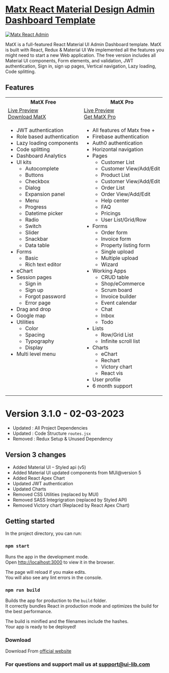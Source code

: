 <h1><a href="https://ui-lib.com/downloads/matx-react-dashboard/">Matx React Material Design Admin Dashboard Template</a></h1>

<a href="https://matx-react-free.vercel.app/"><img alt="Matx React Admin" src="https://ui-lib.com/blog/wp-content/uploads/2021/09/matx-github.png" /></a>

<p>MatX is a full-featured React Material UI Admin Dashboard template. MatX is built with React, Redux & Material UI We implemented all the features you might need to start a new Web application. The free version includes all Material UI components, Form elements, and validation, JWT authentication, Sign in, sign up pages,  Vertical navigation, Lazy loading, Code splitting.</p>

<h2>Features</h2>
<table>
<tr>
<th>MatX Free</th>
<th>MatX Pro</th>
</tr>
<tr>
<td>
<a href="https://matx-react-free.vercel.app/">Live Preview</a> <br>
<a href="https://ui-lib.com/downloads/matx-react-dashboard/">Download MatX</a>
</td>
<td>
<a href="http://matx-react.ui-lib.com/">Live Preview</a> <br>
<a href="https://ui-lib.com/downloads/matx-pro-react-admin/">Get MatX Pro</a>
</td>
</tr>
<tr>
<td valign="top">
<ul>
  <li>JWT authentication</li>
  <li>Role based authentication</li>
  <li>Lazy loading components</li>
  <li>Code splitting</li>
  <li>Dashboard Analytics</li>
  <li>UI kits
    <ul>
      <li>Autocomplete</li>
      <li>Buttons</li>
      <li>Checkbox</li>
      <li>Dialog</li>
      <li>Expansion panel</li>
      <li>Menu</li>
      <li>Progress</li>
      <li>Datetime picker</li>
      <li>Radio</li>
      <li>Switch</li>
      <li>Slider</li>
      <li>Snackbar</li>
      <li>Data table</li>
    </ul>
  </li>
  <li>Forms
    <ul>
      <li>Basic</li>
      <li>Rich text editor</li>
    </ul>
  </li>
  <li>eChart</li>
  <li>Session pages
    <ul>
      <li>Sign in</li>
      <li>Sign up</li>
      <li>Forgot password</li>
      <li>Error page</li>
    </ul>
  </li>
  <li>Drag and drop</li>
  <li>Google map</li>
  <li>Utilities
    <ul>
      <li>Color</li>
      <li>Spacing</li>
      <li>Typography</li>
      <li>Display</li>
    </ul>
  </li>
  <li>Multi level menu</li>
</ul>
</td>
<td valign="top">
<ul>
  <li>All features of Matx free +</li>
  <li>Firebase authentication</li>
  <li>Auth0 authentication</li>
  <li>Horizontal navigation</li>
  <li>Pages
    <ul>
        <li>Customer List</li>
        <li>Customer View/Add/Edit</li>
        <li>Product List</li>
        <li>Customer View/Add/Edit</li>
        <li>Order List</li>
        <li>Order View/Add/Edit</li>
        <li>Help center</li>
        <li>FAQ</li>
        <li>Pricings</li>
        <li>User List/Grid/Row</li>
    </ul>
    
  </li>
  <li>Forms
    <ul>
      <li>Order form</li>
      <li>Invoice form</li>
      <li>Property listing form</li>
      <li>Single upload</li>
      <li>Multiple upload</li>
      <li>Wizard</li>
    </ul>
  </li>
  <li>Working Apps
    <ul>
      <li>CRUD table</li>
      <li>Shop/eCommerce</li>
      <li>Scrum board</li>
      <li>Invoice builder</li>
      <li>Event calendar</li>
      <li>Chat</li>
      <li>Inbox</li>
      <li>Todo</li>
    </ul>
  </li>
  <li>Lists
    <ul>
      <li>Row/Grid List</li>
      <li>Infinite scroll list</li>
    </ul>
  </li>
  <li>Charts
    <ul>
      <li>eChart</li>
      <li>Rechart</li>
      <li>Victory chart</li>
      <li>React vis</li>
    </ul>
  </li>
  <li>User profile</li>
  <li>6 month support</li>
  
</ul>
</td>
</tr>
</table>

# Version 3.1.0 - 02-03-2023

- Updated : All Project Dependencies
- Updated : Code Structure `routes.jsx`
- Removed : Redux Setup & Unused Dependency

<h2>Version 3 changes</h2>

- Added Material UI – Styled api (v5)
- Added Material UI updated components from MUI@version 5
- Added React Apex Chart
- Updated JWT authentication
- Updated Charts
- Removed CSS Utilities (replaced by MUI)
- Removed SASS Integrigration (replaced by Styled API)
- Removed Victory chart (Replaced by React Apex Chart)

<h2 id="availablescripts">Getting started</h2>

<p>In the project directory, you can run:</p>

<h3 id="npmstart"><code>npm start</code></h3>

<p>Runs the app in the development mode.<br>
Open <a href="http://localhost:3000">http://localhost:3000</a> to view it in the browser.</p>

<p>The page will reload if you make edits.<br>
You will also see any lint errors in the console.</p>

<h3 id="npmrunbuild"><code>npm run build</code></h3>

<p>Builds the app for production to the <code>build</code> folder.<br>
It correctly bundles React in production mode and optimizes the build for the best performance.</p>

<p>The build is minified and the filenames include the hashes.<br>
Your app is ready to be deployed!</p>

<h3>Download</h3>
Download From <a href="https://ui-lib.com/downloads/matx-react-dashboard/">official website</a>

<h3>For questions and support mail us at <a href="mailto:support@ui-lib.com">support@ui-lib.com</a></h3>
